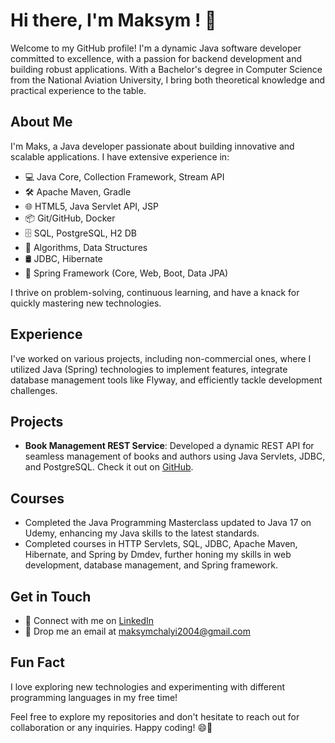 # Hi there, I'm Maksym ! 👋

Welcome to my GitHub profile! I'm a dynamic Java software developer committed to excellence, with a passion for backend development and building robust applications. With a Bachelor's degree in Computer Science from the National Aviation University, I bring both theoretical knowledge and practical experience to the table.

## About Me
I'm Maks, a Java developer passionate about building innovative and scalable applications. I have extensive experience in:
- 💻 Java Core, Collection Framework, Stream API
- 🛠️ Apache Maven, Gradle
- 🌐 HTML5, Java Servlet API, JSP
- 📦 Git/GitHub, Docker
- 🗄️ SQL, PostgreSQL, H2 DB
- 🧠 Algorithms, Data Structures
- 🛢️ JDBC, Hibernate
- 🔧 Spring Framework (Core, Web, Boot, Data JPA)

I thrive on problem-solving, continuous learning, and have a knack for quickly mastering new technologies.

## Experience
I've worked on various projects, including non-commercial ones, where I utilized Java (Spring) technologies to implement features, integrate database management tools like Flyway, and efficiently tackle development challenges.

## Projects
- **Book Management REST Service**: Developed a dynamic REST API for seamless management of books and authors using Java Servlets, JDBC, and PostgreSQL. Check it out on [GitHub](https://github.com/MaksymChalyi/Book-Store-Rest-API-CRUD-App).

## Courses
- Completed the Java Programming Masterclass updated to Java 17 on Udemy, enhancing my Java skills to the latest standards.
- Completed courses in HTTP Servlets, SQL, JDBC, Apache Maven, Hibernate, and Spring by Dmdev, further honing my skills in web development, database management, and Spring framework.

## Get in Touch
- 🔗 Connect with me on [LinkedIn](www.linkedin.com/in/maksym-chalyi-a8a2172a6)
- 📧 Drop me an email at maksymchalyi2004@gmail.com

## Fun Fact
I love exploring new technologies and experimenting with different programming languages in my free time!

Feel free to explore my repositories and don't hesitate to reach out for collaboration or any inquiries. Happy coding! 😄🚀
